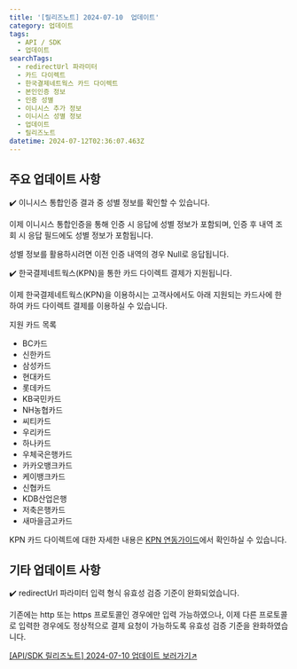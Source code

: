 ```yaml
---
title: '[릴리즈노트] 2024-07-10  업데이트'
category: 업데이트
tags:
  - API / SDK
  - 업데이트
searchTags:
  - redirectUrl 파라미터
  - 카드 다이렉트
  - 한국결제네트웍스 카드 다이렉트
  - 본인인증 정보
  - 인증 성별
  - 이니시스 추가 정보
  - 이니시스 성별 정보
  - 업데이트
  - 릴리즈노트
datetime: 2024-07-12T02:36:07.463Z
---
```


<Callout title="2024년 7월 10일 API / SDK 업데이트 소식을 안내드립니다." />



## **주요 업데이트 사항**

<Tag text="결제 서비스 V1" />

✔️ 이니시스 통합인증 결과 중 성별 정보를 확인할 수 있습니다.

이제 이니시스 통합인증을 통해 인증 시 응답에 성별 정보가 포함되며, 인증 후 내역 조회 시 응답 필드에도 성별 정보가 포함됩니다.

성별 정보를 활용하시려면 이전 인증 내역의 경우 Null로 응답됩니다.

<Tag text="결제 서비스 V2" />

✔️ 한국결제네트웍스(KPN)을 통한 카드 다이렉트 결제가 지원됩니다.

이제 한국결제네트웍스(KPN)을 이용하시는 고객사에서도 아래 지원되는 카드사에 한하여 카드 다이렉트 결제를 이용하실 수 있습니다.

지원 카드 목록

- BC카드
- 신한카드
- 삼성카드
- 현대카드
- 롯데카드
- KB국민카드
- NH농협카드
- 씨티카드
- 우리카드
- 하나카드
- 우체국은행카드
- 카카오뱅크카드
- 케이뱅크카드
- 신협카드
- KDB산업은행
- 저축은행카드
- 새마을금고카드

KPN 카드 다이렉트에 대한 자세한 내용은 [KPN 연동가이드](https://developers.portone.io/opi/ko/integration/pg/v2/kpn?v=v2)에서 확인하실 수 있습니다.

## 기타 업데이트 사항

<Tag text="결제 서비스 V2" />

✔️ redirectUrl 파라미터 입력 형식 유효성 검증 기준이 완화되었습니다.

기존에는 http 또는 https 프로토콜인 경우에만 입력 가능하였으나, 이제 다른 프로토콜로 입력한 경우에도 정상적으로 결제 요청이 가능하도록 유효성 검증 기준을 완화하였습니다.

[\[API/SDK 릴리즈노트\] 2024-07-10 업데이트 보러가기↗](https://developers.portone.io/release-notes/api-sdk/2024-07-11)

